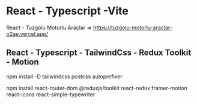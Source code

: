 # React - Typescript -Vite

React - Tuzgolu Moturlu Araçlar => https://tuzgolu-motorlu-araclar-o2ae.vercel.app/

## React - Typescript - TailwindCss - Redux Toolkit - Motion

npm install -D tailwindcss postcss autoprefixer

npm install react-router-dom @reduxjs/toolkit react-redux framer-motion react-icons react-simple-typewriter
